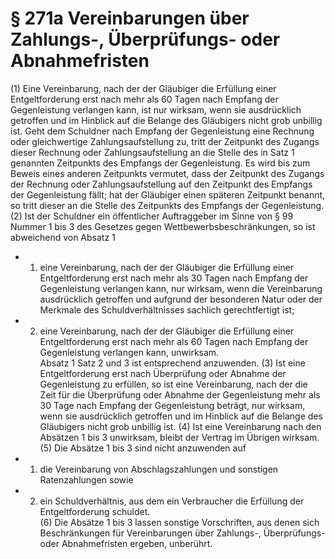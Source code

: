 # § 271a Vereinbarungen über Zahlungs-, Überprüfungs- oder Abnahmefristen
(1) Eine Vereinbarung, nach der der Gläubiger die Erfüllung einer Entgeltforderung erst nach mehr als 60 Tagen nach Empfang der Gegenleistung verlangen kann, ist nur wirksam, wenn sie ausdrücklich getroffen und im Hinblick auf die Belange des Gläubigers nicht grob unbillig ist. Geht dem Schuldner nach Empfang der Gegenleistung eine Rechnung oder gleichwertige Zahlungsaufstellung zu, tritt der Zeitpunkt des Zugangs dieser Rechnung oder Zahlungsaufstellung an die Stelle des in Satz 1 genannten Zeitpunkts des Empfangs der Gegenleistung. Es wird bis zum Beweis eines anderen Zeitpunkts vermutet, dass der Zeitpunkt des Zugangs der Rechnung oder Zahlungsaufstellung auf den Zeitpunkt des Empfangs der Gegenleistung fällt; hat der Gläubiger einen späteren Zeitpunkt benannt, so tritt dieser an die Stelle des Zeitpunkts des Empfangs der Gegenleistung.
(2) Ist der Schuldner ein öffentlicher Auftraggeber im Sinne von § 99 Nummer 1 bis 3 des Gesetzes gegen Wettbewerbsbeschränkungen, so ist abweichend von Absatz 1
* 1. eine Vereinbarung, nach der der Gläubiger die Erfüllung einer Entgeltforderung erst nach mehr als 30 Tagen nach Empfang der Gegenleistung verlangen kann, nur wirksam, wenn die Vereinbarung ausdrücklich getroffen und aufgrund der besonderen Natur oder der Merkmale des Schuldverhältnisses sachlich gerechtfertigt ist;
* 2. eine Vereinbarung, nach der der Gläubiger die Erfüllung einer Entgeltforderung erst nach mehr als 60 Tagen nach Empfang der Gegenleistung verlangen kann, unwirksam.  
Absatz 1 Satz 2 und 3 ist entsprechend anzuwenden.
(3) Ist eine Entgeltforderung erst nach Überprüfung oder Abnahme der Gegenleistung zu erfüllen, so ist eine Vereinbarung, nach der die Zeit für die Überprüfung oder Abnahme der Gegenleistung mehr als 30 Tage nach Empfang der Gegenleistung beträgt, nur wirksam, wenn sie ausdrücklich getroffen und im Hinblick auf die Belange des Gläubigers nicht grob unbillig ist.
(4) Ist eine Vereinbarung nach den Absätzen 1 bis 3 unwirksam, bleibt der Vertrag im Übrigen wirksam.
(5) Die Absätze 1 bis 3 sind nicht anzuwenden auf
* 1. die Vereinbarung von Abschlagszahlungen und sonstigen Ratenzahlungen sowie
* 2. ein Schuldverhältnis, aus dem ein Verbraucher die Erfüllung der Entgeltforderung schuldet.  
(6) Die Absätze 1 bis 3 lassen sonstige Vorschriften, aus denen sich Beschränkungen für Vereinbarungen über Zahlungs-, Überprüfungs- oder Abnahmefristen ergeben, unberührt.